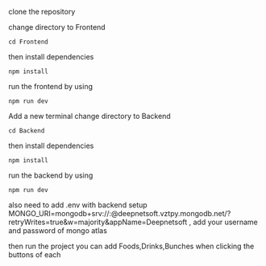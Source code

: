 clone the repository 

change directory to Frontend 
```
cd Frontend
```
then install dependencies
```
npm install
```
run the frontend by using
```
npm run dev
```

Add a new terminal
change directory to Backend 
```
cd Backend
```
then install dependencies
```
npm install
```
run the backend by using
```
npm run dev
```

also need to add .env with backend setup MONGO_URI=mongodb+srv://<username>:<password>@deepnetsoft.vztpy.mongodb.net/?retryWrites=true&w=majority&appName=Deepnetsoft , 
add your username and password of mongo atlas 

then run the project you can add Foods,Drinks,Bunches when clicking the buttons of each 
